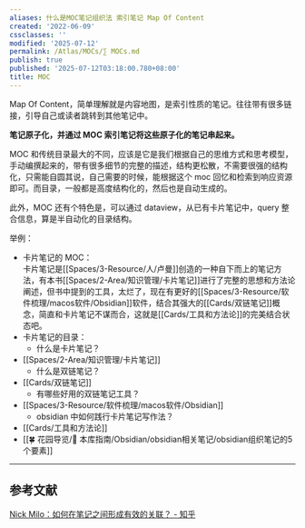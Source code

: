 ```yaml
---
aliases: 什么是MOC笔记组织法 索引笔记 Map Of Content
created: '2022-06-09'
cssclasses: ''
modified: '2025-07-12'
permalink: /Atlas/MOCs/∑ MOCs.md
publish: true
published: '2025-07-12T03:18:00.780+08:00'
title: MOC
---
```

Map Of Content，简单理解就是内容地图，是索引性质的笔记。往往带有很多链接，引导自己或读者跳转到其他笔记中。

**笔记原子化，并通过 MOC 索引笔记将这些原子化的笔记串起来。**

MOC 和传统目录最大的不同，应该是它是我们根据自己的思维方式和思考模型，手动编撰起来的，带有很多细节的完整的描述，结构更松散，不需要很强的结构化，只需能自圆其说，自己需要的时候，能根据这个 moc 回忆和检索到响应资源即可。而目录，一般都是高度结构化的，然后也是自动生成的。

此外，MOC 还有个特色是，可以通过 dataview，从已有卡片笔记中，query 整合信息，算是半自动化的目录结构。

举例：

- 卡片笔记的 MOC：  
	卡片笔记是[[Spaces/3-Resource/人/卢曼]]创造的一种自下而上的笔记方法，有本书[[Spaces/2-Area/知识管理/卡片笔记]]进行了完整的思想和方法论阐述，但书中提到的工具，太烂了，现在有更好的[[Spaces/3-Resource/软件梳理/macos软件/Obsidian]]软件，结合其强大的[[Cards/双链笔记]]概念，简直和卡片笔记不谋而合，这就是[[Cards/工具和方法论]]的完美结合状态吧。
- 卡片笔记的目录：  
	- 什么是卡片笔记？  
- [[Spaces/2-Area/知识管理/卡片笔记]]  
	- 什么是双链笔记？  
- [[Cards/双链笔记]]  
	- 有哪些好用的双链笔记工具？  
- [[Spaces/3-Resource/软件梳理/macos软件/Obsidian]]  
	- obsidian 中如何践行卡片笔记写作法？  
- [[Cards/工具和方法论]]  
- [[🍀 花园导览/🧰 本库指南/Obsidian/obsidian相关笔记/obsidian组织笔记的5个要素]]

---

## 参考文献

[Nick Milo：如何在笔记之间形成有效的关联？ - 知乎](https://zhuanlan.zhihu.com/p/373862260?utm_id=0)
